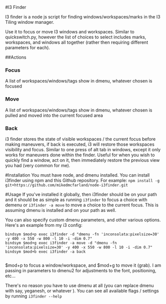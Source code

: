#I3 Finder

I3 finder is a node js script for finding windows/workspaces/marks in the I3 Tiling window manager.

Use it to focus or move I3 windows and workspaces.
Similar to quickswitch.py, however the list of choices to select includes 
marks, workspaces, and windows all together (rather then requiring different parameters for each).

##Actions
### Focus 
A list of workspaces/windows/tags show in dmenu, whatever chosen is focused
### Move
A list of workspaces/windows/tags show in dmenu, whatever chosen is pulled and 
moved into the current focused area

### Back 
i3 finder stores the state of visible workspaces / the current focus before 
making maneuvers, if back is executed, i3 will restore those workspaces visibility
and focus. Similar to one press of alt tab in windows, except it only works for 
maneuvers done within the finder. Useful for when you wish to quickly find a window, 
act on it, then immediately restore the previous view you had (very common for me).

#Installation
You must have node, and dmenu installed.
You can install i3finder using npm and this Github repository. For example:
`npm install -g git+https://github.com/mikedmcfarland/node-i3finder.git`

#Usage
If you've installed it globally, then i3finder should be on your path and it should be as simple as running
`i3finder` to focus a choice with demenu or `i3finder -a move` to move a choice to the current focus. This is assuming
dmenu is installed and on your path as well.


You can also specify custom dmenu parameters, and other various options. Here's an example from my i3 config:
```
bindsym $mod+p exec i3finder -d "dmenu -fn 'inconsolata:pixelsize=30' -y 400 -x 550 -w 800 -l 10 -i -dim 0.7"
bindsym $mod+g exec i3finder -a move -d "dmenu -fn 'inconsolata:pixelsize=30' -y 400 -x 550 -w 800 -l 10 -i -dim 0.7"
bindsym $mod+b exec i3finder -a back
 
```
$mod+p to focus a window/workspace, and $mod+g to move it (grab). I am passing in parameters to dmenu2 for adjustments to the font, positioning, etc...

There's no reason you have to use dmenu at all (you can replace dmenu with say, yeganesh, or whatever ).
 You can see all available flags / settings by running
`i3finder --help`	 
